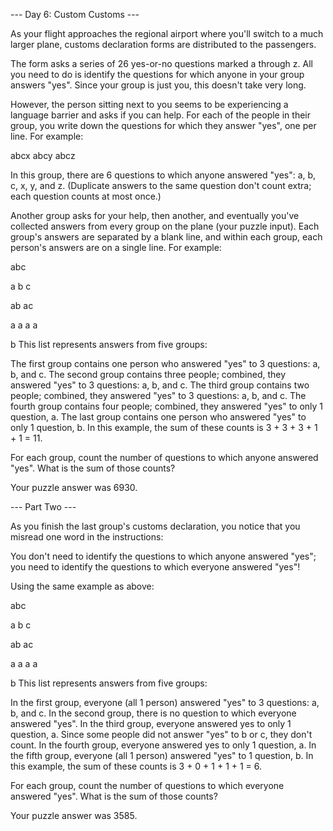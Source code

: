 --- Day 6: Custom Customs ---

As your flight approaches the regional airport where you'll switch to
a much larger plane, customs declaration forms are distributed to the
passengers.

The form asks a series of 26 yes-or-no questions marked a through
z. All you need to do is identify the questions for which anyone in
your group answers "yes". Since your group is just you, this doesn't
take very long.

However, the person sitting next to you seems to be experiencing a
language barrier and asks if you can help. For each of the people in
their group, you write down the questions for which they answer "yes",
one per line. For example:

abcx
abcy
abcz

In this group, there are 6 questions to which anyone answered "yes":
a, b, c, x, y, and z. (Duplicate answers to the same question don't
count extra; each question counts at most once.)

Another group asks for your help, then another, and eventually you've
collected answers from every group on the plane (your puzzle
input). Each group's answers are separated by a blank line, and within
each group, each person's answers are on a single line. For example:

abc

a
b
c

ab
ac

a
a
a
a

b
This list represents answers from five groups:

The first group contains one person who answered "yes" to 3 questions: a, b, and c.
The second group contains three people; combined, they answered "yes" to 3 questions: a, b, and c.
The third group contains two people; combined, they answered "yes" to 3 questions: a, b, and c.
The fourth group contains four people; combined, they answered "yes" to only 1 question, a.
The last group contains one person who answered "yes" to only 1 question, b.
In this example, the sum of these counts is 3 + 3 + 3 + 1 + 1 = 11.

For each group, count the number of questions to which anyone answered "yes". What is the sum of those counts?

Your puzzle answer was 6930.

--- Part Two ---

As you finish the last group's customs declaration, you notice that
you misread one word in the instructions:

You don't need to identify the questions to which anyone answered
"yes"; you need to identify the questions to which everyone answered
"yes"!

Using the same example as above:

abc

a
b
c

ab
ac

a
a
a
a

b
This list represents answers from five groups:

In the first group, everyone (all 1 person) answered "yes" to 3 questions: a, b, and c.
In the second group, there is no question to which everyone answered "yes".
In the third group, everyone answered yes to only 1 question, a. Since some people did not answer "yes" to b or c, they don't count.
In the fourth group, everyone answered yes to only 1 question, a.
In the fifth group, everyone (all 1 person) answered "yes" to 1 question, b.
In this example, the sum of these counts is 3 + 0 + 1 + 1 + 1 = 6.

For each group, count the number of questions to which everyone
answered "yes". What is the sum of those counts?

Your puzzle answer was 3585.
